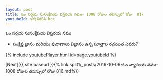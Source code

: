 ```yaml
---
layout: post
title: ఓం సర్గయ సుసంక్షేపయ విస్తరయ నమః- 1008 రోజుల తపస్సులో రోజు  817
youtubeId: vWjGdBA-hck
---
```

 
 
 ఓం సర్గయ సుసంక్షేపయ విస్తరయ నమః  
 
 -  సంక్షిప్త జ్ఞానం మరియు పురాణాలు విజ్ఞానం ఉన్న సూత్రాల రచయిత ఎవరు? 
 
  
 
  
 
 
 
 
 
 


{% include youtubePlayer.html id=page.youtubeId %}
 
[Next]({{ site.baseurl }}{% link  split1/_posts/2016-10-06-ఓం వ్యాసాయ నమః- 1008 రోజుల తపస్సులో రోజు  816.md%})
 
